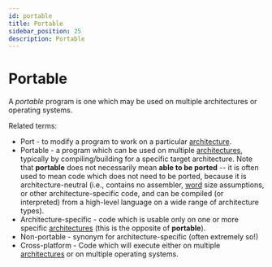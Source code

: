 ```yaml
---
id: portable
title: Portable
sidebar_position: 25
description: Portable
---
```


# Portable

A _portable_ program is one which may be used on multiple architectures or operating systems.

Related terms:

- Port - to modify a program to work on a particular [architecture](./computer-architecture.md).
- Portable - a program which can be used on multiple [architectures](./computer-architecture.md), typically by compiling/building for a specific target architecture. Note that **portable** does not necessarily mean **able to be ported** -- it is often used to mean code which does not need to be ported, because it is architecture-neutral (i.e., contains no assembler, [word](./word.md) size assumptions, or other architecture-specific code, and can be compiled (or interpreted) from a high-level language on a wide range of architecture types).
- Architecture-specific - code which is usable only on one or more specific [architectures](./computer-architecture.md) (this is the opposite of **portable**).
- Non-portable - synonym for architecture-specific (often extremely so!)
- Cross-platform - Code which will execute either on multiple [architectures](./computer-architecture.md) or on multiple operating systems.
